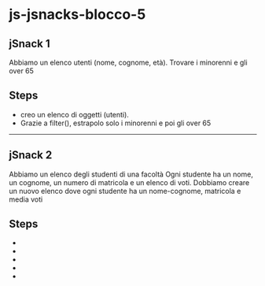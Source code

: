 # js-jsnacks-blocco-5

## jSnack 1 
Abbiamo un elenco utenti (nome, cognome, età).
Trovare i minorenni e gli over 65

## Steps
- creo un elenco di oggetti (utenti).
- Grazie a filter(), estrapolo solo i minorenni e poi gli over 65

---

## jSnack 2 
Abbiamo un elenco degli studenti di una facoltà
Ogni studente ha un nome, un cognome, un numero di matricola e un elenco di voti.
Dobbiamo creare un nuovo elenco dove ogni studente ha un nome-cognome, matricola e media voti

## Steps
- 
- 
- 
- 
- 